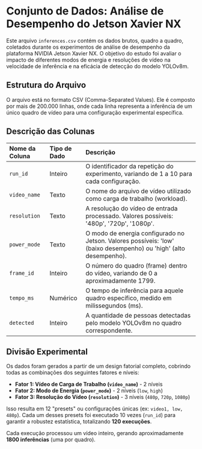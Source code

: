 # Conjunto de Dados: Análise de Desempenho do Jetson Xavier NX

Este arquivo `inferences.csv` contém os dados brutos, quadro a quadro, coletados durante os experimentos de análise de desempenho da plataforma NVIDIA Jetson Xavier NX. O objetivo do estudo foi avaliar o impacto de diferentes modos de energia e resoluções de vídeo na velocidade de inferência e na eficácia de detecção do modelo YOLOv8m.

## Estrutura do Arquivo

O arquivo está no formato CSV (Comma-Separated Values). Ele é composto por mais de 200.000 linhas, onde cada linha representa a inferência de um único quadro de vídeo para uma configuração experimental específica.

## Descrição das Colunas

| Nome da Coluna | Tipo de Dado | Descrição |
| :--- | :--- | :--- |
| `run_id` | Inteiro | O identificador da repetição do experimento, variando de 1 a 10 para cada configuração. |
| `video_name` | Texto | O nome do arquivo de vídeo utilizado como carga de trabalho (workload). |
| `resolution` | Texto | A resolução do vídeo de entrada processado. Valores possíveis: '480p', '720p', '1080p'. |
| `power_mode` | Texto | O modo de energia configurado no Jetson. Valores possíveis: 'low' (baixo desempenho) ou 'high' (alto desempenho). |
| `frame_id` | Inteiro | O número do quadro (frame) dentro do vídeo, variando de 0 a aproximadamente 1799. |
| `tempo_ms` | Numérico | O tempo de inferência para aquele quadro específico, medido em milissegundos (ms). |
| `detected` | Inteiro | A quantidade de pessoas detectadas pelo modelo YOLOv8m no quadro correspondente. |

## Divisão Experimental

Os dados foram gerados a partir de um design fatorial completo, cobrindo todas as combinações dos seguintes fatores e níveis:

* **Fator 1: Vídeo de Carga de Trabalho (`video_name`)** - 2 níveis
* **Fator 2: Modo de Energia (`power_mode`)** - 2 níveis (`low`, `high`)
* **Fator 3: Resolução do Vídeo (`resolution`)** - 3 níveis (`480p`, `720p`, `1080p`)

Isso resulta em 12 "presets" ou configurações únicas (ex: `video1, low, 480p`). Cada um desses presets foi executado 10 vezes (`run_id`) para garantir a robustez estatística, totalizando **120 execuções**.

Cada execução processou um vídeo inteiro, gerando aproximadamente **1800 inferências** (uma por quadro).
